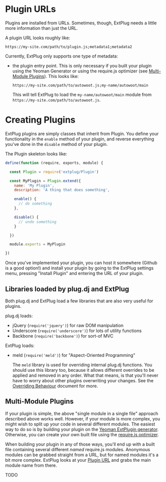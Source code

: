 Plugin URLs
===========

Plugins are installed from URLs. Sometimes, though, ExtPlug needs a little more
information than just the URL.

A plugin URL looks roughly like:

```
https://my-site.com/path/to/plugin.js;metadata1;metadata2
```

Currently, ExtPlug only supports one type of metadata:

 * the plugin entry point. This is only necessary if you built your plugin using
   the Yeoman Generator or using the require.js optimizer (see
   [Multi-Module Plugins](#multimodule-plugins)). This looks like:

   ```
   https://my-site.com/path/to/autowoot.js;my-name/autowoot/main
   ```

   This will tell ExtPlug to load the `my-name/autowoot/main` module from
   `https://my-site.com/path/to/autowoot.js`.

Creating Plugins
================

ExtPlug plugins are simply classes that inherit from Plugin.  You define
your functionality in the `enable` method of your plugin, and reverse
everything you've done in the `disable` method of your plugin.

The Plugin skeleton looks like:

```javascript
define(function (require, exports, module) {

  const Plugin = require('extplug/Plugin')

  const MyPlugin = Plugin.extend({
    name: 'My Plugin',
    description: 'A thing that does something',

    enable() {
      // do something
    },

    disable() {
      // undo something
    }

  })

  module.exports = MyPlugin

})
```

Once you've implemented your plugin, you can host it somewhere (Github
is a good option!) and install your plugin by going to the ExtPlug
settings menu, pressing "Install Plugin" and entering the URL of your
plugin.

## Libraries loaded by plug.dj and ExtPlug

Both plug.dj and ExtPlug load a few libraries that are also very useful
for plugins.

plug.dj loads:

 * jQuery (`require('jquery')`) for raw DOM manipulation
 * Underscore (`require('underscore')`) for lots of utility functions
 * Backbone (`require('backbone')`) for sort-of MVC

ExtPlug loads:

 * meld (`require('meld')`) for "Aspect-Oriented Programming"

   The `meld` library is used for overriding internal plug.dj functions. You
   should use this library too, because it allows different overrides to be
   applied and removed in any order. What that means, is that you'll never have
   to worry about other plugins overwriting your changes. See the
   [Overriding Behaviour](./overriding-behavior.md) document for more.

## Multi-Module Plugins

If your plugin is simple, the above "single module in a single file"
approach described above works well. However, if your module is more complex,
you might wish to split up your code in several different modules. The easiest
way to do so is by building your plugin on the [Yeoman ExtPlugin generator](https://github.com/ExtPlug/generator-extplugin).
Otherwise, you can create your own built file using the [require.js optimizer](http://requirejs.org/docs/optimization.html).

When building your plugin in any of those ways, you'll end up with a built file
containing several different _named_ require.js modules. Anonymous modules can
be grabbed straight from a URL, but for named modules it's a bit more complex.
ExtPlug looks at your [Plugin URL](#plugin-urls) and grabs the main module name
from there.

TODO
